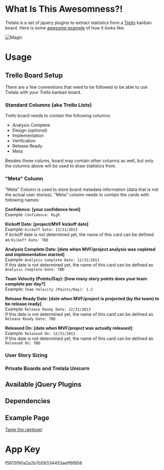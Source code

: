 # What Is This Awesomness?!

Trelala is a set of jquery plugins to extract statistics from a [Trello](http://trello.com/) kanban board. Here is some [awesome example](http://navinet.github.io/tre-la-la/tests/test.html) of how it looks like.

![Magic](http://reactiongifs.me/wp-content/uploads/2013/08/shia-labeouf-magic-gif.gif)

# Usage

## Trello Board Setup

There are a few conventions that need to be followed to be able to use Trelala with your Trello kanban board.

### Standard Columns (aka Trello Lists)

Trello board needs to contain the following columns:

- Analysis Complete
- Design (_optional_)
- Implementation
- Verification
- Release Ready
- Meta

Besides these colums, board may contain other columns as well, but only the columns above will be used to draw statistics from.

### "Meta" Column

"Meta" Column is used to store board metadata information (data that is not the actual user stories). "Meta" column needs to contain the cards with following names:

**Confidence: [your confidence level]**  
Example: `Confidence: High`

**Kickoff Date: [project/MVF kickoff date]**  
Example: `Kickoff Date: 12/31/2013`  
If kickoff date is not determined yet, the name of this card can be defined as `Kickoff Date: TBD`

**Analysis Complete Date: [date when MVF/project analysis was copleted and implementation started]**  
Example: `Analysis Complete Date: 12/31/2013`  
If this date is not determined yet, the name of this card can be defined as `Analysis Complete Date: TBD`

**Team Velocity (Points/Day): [how many story points does your team complete per day?]**  
Example: `Team Velocity (Points/Day): 1.2`  

**Release Ready Date: [date when MVF/project is projected (by the team) to be release ready]**  
Example: `Release Ready Date: 12/31/2013`  
If this date is not determined yet, the name of this card can be defined as `Release Ready Date: TBD`

**Released On: [date when MVF/project was actually released]**  
Example: `Released On: 12/31/2013`  
If this date is not determined yet, the name of this card can be defined as `Released On: TBD`

### User Story Sizing

### Private Boards and Trelala Unicorn

## Available jQuery Plugins

## Dependencies

## Example Page

[Taste the rainbow!](http://navinet.github.io/tre-la-la/tests/test.html)

# App Key

f5613f90a2a2b7b56334453aeff8f858

